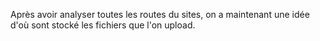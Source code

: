 
Après avoir analyser toutes les routes du sites, on a maintenant une idée d'où sont stocké les fichiers que l'on upload.

## 